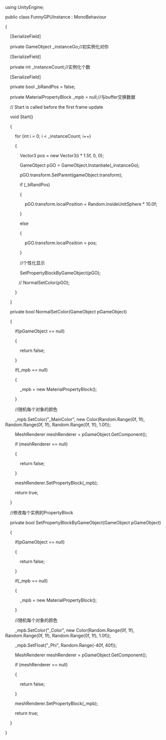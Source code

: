 using UnityEngine;

  

public class FunnyGPUInstance : MonoBehaviour

{

    [SerializeField]

    private GameObject _instanceGo;//初实例化对你

    [SerializeField]

    private int _instanceCount;//实例化个数

    [SerializeField]

    private bool _bRandPos = false;

    private MaterialPropertyBlock _mpb = null;//与buffer交换数据

    // Start is called before the first frame update

    void Start()

    {

        for (int i = 0; i < _instanceCount; i++)

        {

            Vector3 pos = new Vector3(i * 1.5f, 0, 0);

            GameObject pGO = GameObject.Instantiate<GameObject>(_instanceGo);

            pGO.transform.SetParent(gameObject.transform);

            if (_bRandPos)

            {

                pGO.transform.localPosition = Random.insideUnitSphere * 10.0f;

            }

            else

            {

                pGO.transform.localPosition = pos;

            }

            //个性化显示

            SetPropertyBlockByGameObject(pGO);

           // NormalSetColor(pGO);

        }

    }

  

    private bool NormalSetColor(GameObject pGameObject)

    {

        if(pGameObject == null)

        {

            return false;

        }

        if(_mpb == null)

        {

            _mpb = new MaterialPropertyBlock();

        }

  

        //随机每个对象的颜色

        _mpb.SetColor("_MainColor", new Color(Random.Range(0f, 1f), Random.Range(0f, 1f), Random.Range(0f, 1f), 1.0f));

  

        MeshRenderer meshRenderer = pGameObject.GetComponent<MeshRenderer>();

        if (meshRenderer == null)

        {

            return false;        

        }

  

        meshRenderer.SetPropertyBlock(_mpb);

  

        return true;

    }

  

    //修改每个实例的PropertyBlock

    private bool SetPropertyBlockByGameObject(GameObject pGameObject)

    {

        if(pGameObject == null)

        {

            return false;

        }

        if(_mpb == null)

        {

            _mpb = new MaterialPropertyBlock();

        }

  

        //随机每个对象的颜色

        _mpb.SetColor("_Color", new Color(Random.Range(0f, 1f), Random.Range(0f, 1f), Random.Range(0f, 1f), 1.0f));

        _mpb.SetFloat("_Phi", Random.Range(-40f, 40f));

  

        MeshRenderer meshRenderer = pGameObject.GetComponent<MeshRenderer>();

        if (meshRenderer == null)

        {

            return false;        

        }

  

        meshRenderer.SetPropertyBlock(_mpb);

  

        return true;

    }

}